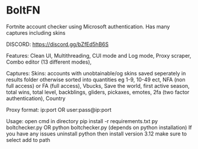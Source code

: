 # BoltFN
Fortnite account checker using Microsoft authentication. Has many captures including skins

DISCORD: https://discord.gg/bZfEd5hB6S

Features:
Clean UI,
Multithreading,
CUI mode and Log mode,
Proxy scraper,
Combo editor (13 different modes),

Captures:
Skins: accounts with unobtainable/og skins saved seperately in results folder otherwise sorted into quantities eg 1-9, 10-49 ect,
NFA (non full access) or FA (full access),
Vbucks,
Save the world,
first active season,
total wins,
total level,
backblings,
gliders,
pickaxes,
emotes,
2fa (two factor authentication),
Country

Proxy format:
ip:port 
OR
user:pass@ip:port 

Usage:
open cmd in directory
pip install -r requirements.txt
py boltchecker.py
OR
python boltchecker.py
(depends on python installation)
If you have any issues uninstall python then install version 3.12 make sure to select add to path



